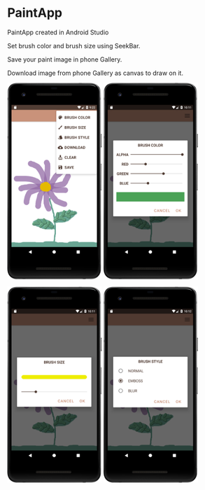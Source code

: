# PaintApp
PaintApp created in Android Studio

Set brush color and brush size using SeekBar.

Save your paint image in phone Gallery.

Download image from phone Gallery as canvas to draw on it.

<img src="1.png" width="216" heigth="384"> <img src="2.png" width="216" heigth="384"> 

<img src="3.png" width="216" heigth="384"> <img src="4.png" width="216" heigth="384"> 
